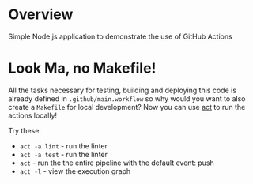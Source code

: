 # Overview
Simple Node.js application to demonstrate the use of GitHub Actions

# Look Ma, no Makefile!
All the tasks necessary for testing, building and deploying this code is already defined in `.github/main.workflow` so why would you want to also create a `Makefile` for local development?  Now you can use [act](https://github.com/nektos/act) to run the actions locally!

Try these:

* `act -a lint` - run the linter
* `act -a test` - run the linter
* `act` - run the the entire pipeline with the default event: push
* `act -l` - view the execution graph

